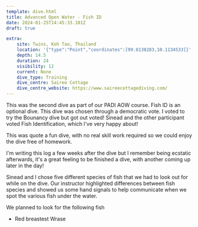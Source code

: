 ```yaml
---
template: dive.html
title: Advanced Open Water - Fish ID
date: 2024-01-25T14:45:33.101Z
draft: true

extra:
    site: Twins, Koh Tao, Thailand
    location: '{"type":"Point","coordinates":[99.8138283,10.1134533]}'
    depth: 14.5
    duration: 24
    visibility: 12
    current: None
    dive_type: Training
    dive_centre: Sairee Cottage
    dive_centre_website: https://www.saireecottagediving.com/
---
```


This was the second dive as part of our PADI AOW course. Fish ID is an optional dive.
This dive was chosen through a democratic vote. I voted to try the Bounancy dive but got out voted! Sinead and the other participant voted Fish Identification, which I've very happy about!

This was quote a fun dive, with no real skill work required so we could enjoy the dive free of homework. 

I'm writing this log a few weeks after the dive but I remember being ecstatic afterwards, it's a great feeling to be finished a dive, with another coming up later in the day! 

Sinead and I chose five different species of fish that we had to look out for while on the dive.
Our instructor highlighted differences between fish species and showed us some hand signals to help communicate when we spot the various fish under the water. 

We planned to look for the following fish

- Red breastest Wrase
